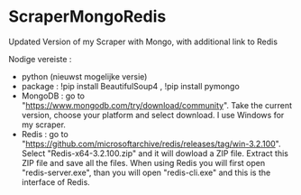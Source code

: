 # ScraperMongoRedis
Updated Version of my Scraper with Mongo, with additional link to Redis

Nodige vereiste : 
- python (nieuwst mogelijke versie)
- package : !pip install BeautifulSoup4 , !pip install pymongo
- MongoDB : go to "https://www.mongodb.com/try/download/community". Take the current version, choose your platform and select download. I use Windows for my scraper.
- Redis : go to "https://github.com/microsoftarchive/redis/releases/tag/win-3.2.100". Select "Redis-x64-3.2.100.zip" and it will dowload a ZIP file. Extract this ZIP file and save all the files. When using Redis you will first open "redis-server.exe", than you will open "redis-cli.exe" and this is the interface of Redis.
